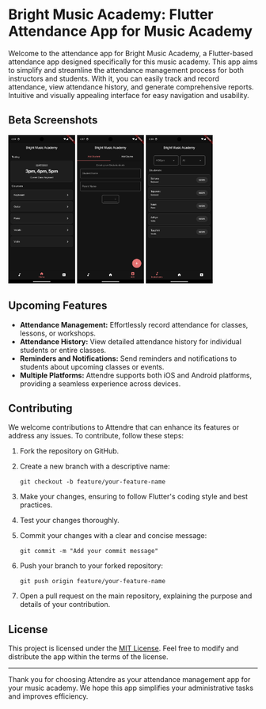 # Bright Music Academy: Flutter Attendance App for Music Academy

Welcome to the attendance app for Bright Music Academy, a Flutter-based attendance app designed specifically for this music academy. This app aims to simplify and streamline the attendance management process for both instructors and students. With it, you can easily track and record attendance, view attendance history, and generate comprehensive reports. Intuitive and visually appealing interface for easy navigation and usability.

## Beta Screenshots
<p float="left">
<img src="/readme_assets/Home.png" alt="Screenshot" width="135" height="300"/>
<img src="/readme_assets/Add.png" alt="Screenshot" width="135" height="300"/>
<img src="/readme_assets/Instruments.png" alt="Screenshot" width="135" height="300"/>
</p>

## Upcoming Features

- **Attendance Management:** Effortlessly record attendance for classes, lessons, or workshops.
- **Attendance History:** View detailed attendance history for individual students or entire classes.
- **Reminders and Notifications:** Send reminders and notifications to students about upcoming classes or events.
- **Multiple Platforms:** Attendre supports both iOS and Android platforms, providing a seamless experience across devices.


## Contributing

We welcome contributions to Attendre that can enhance its features or address any issues. To contribute, follow these steps:

1. Fork the repository on GitHub.

2. Create a new branch with a descriptive name:

   ```
   git checkout -b feature/your-feature-name
   ```

3. Make your changes, ensuring to follow Flutter's coding style and best practices.

4. Test your changes thoroughly.

5. Commit your changes with a clear and concise message:

   ```
   git commit -m "Add your commit message"
   ```

6. Push your branch to your forked repository:

   ```
   git push origin feature/your-feature-name
   ```

7. Open a pull request on the main repository, explaining the purpose and details of your contribution.

## License

This project is licensed under the [MIT License](LICENSE). Feel free to modify and distribute the app within the terms of the license.

---

Thank you for choosing Attendre as your attendance management app for your music academy. We hope this app simplifies your administrative tasks and improves efficiency.
